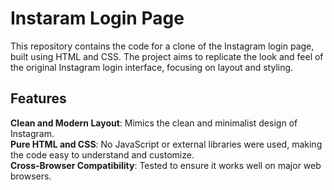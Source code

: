 # Instaram Login Page
This repository contains the code for a clone of the Instagram login page, built using HTML and CSS. The project aims to replicate the look and feel of the original Instagram login interface, focusing on layout and styling.

## Features
**Clean and Modern Layout**: Mimics the clean and minimalist design of Instagram.<br>
**Pure HTML and CSS**: No JavaScript or external libraries were used, making the code easy to understand and customize.<br>
**Cross-Browser Compatibility**: Tested to ensure it works well on major web browsers.<br>